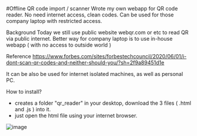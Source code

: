 #Offline QR code import / scanner
Wrote my own webapp for QR code reader. No need internet access, clean codes.
Can be used for those company laptop with restricted access.

Background
           Today we still use public website webqr.com or etc to read QR via public internet.
           Better way for company laptop is to use in-house webapp ( with no access to outside world  )

Reference
https://www.forbes.com/sites/forbestechcouncil/2020/06/01/i-dont-scan-qr-codes-and-neither-should-you/?sh=2f9a89451d1e

It can be also be used for internet isolated machines, as well as personal PC.

How to install?
- creates a folder "qr_reader" in your desktop, download the 3 files ( .html and .js ) into it.
- just open the html file using your internet browser.

![image](https://user-images.githubusercontent.com/32192638/122538988-b3138600-d059-11eb-8d4e-01186f8e45c8.png)
